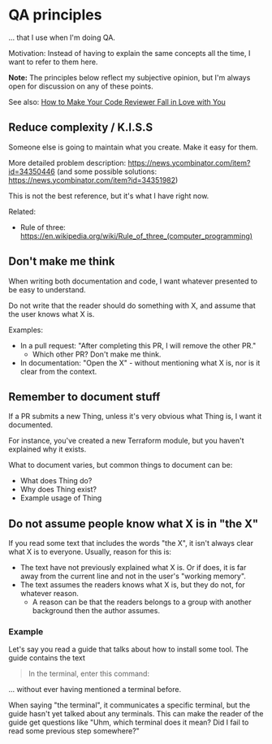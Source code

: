 # QA principles

... that I use when I'm doing QA.

Motivation: Instead of having to explain the same concepts all the time, I want to refer to them here.

**Note:** The principles below reflect my subjective opinion, but I'm always open for discussion on any of these points.

See also: [How to Make Your Code Reviewer Fall in Love with You](https://mtlynch.io/code-review-love/)

## Reduce complexity / K.I.S.S

Someone else is going to maintain what you create. Make it easy for them.

More detailed problem description: https://news.ycombinator.com/item?id=34350446 (and some possible solutions: https://news.ycombinator.com/item?id=34351982)

This is not the best reference, but it's what I have right now.

Related:
* Rule of three: https://en.wikipedia.org/wiki/Rule_of_three_(computer_programming)

## Don't make me think

When writing both documentation and code, I want whatever presented to be easy to understand.

Do not write that the reader should do something with X, and assume that the user knows what X is.

Examples:
* In a pull request: "After completing this PR, I will remove the other PR."
    * Which other PR? Don't make me think.
* In documentation: "Open the X" - without mentioning what X is, nor is it clear from the context.


## Remember to document stuff

If a PR submits a new Thing, unless it's very obvious what Thing is, I want it documented.

For instance, you've created a new Terraform module, but you haven't explained why it exists.

What to document varies, but common things to document can be:

* What does Thing do?
* Why does Thing exist?
* Example usage of Thing

## Do not assume people know what X is in "the X"

If you read some text that includes the words "the X", it isn't always clear what X is to everyone. Usually, reason for this is:

* The text have not previously explained what X is. Or if does, it is far away from the current line and not in the user's "working memory".
* The text assumes the readers knows what X is, but they do not, for whatever reason.
  * A reason can be that the readers belongs to a group with another background then the author assumes.

### Example

Let's say you read a guide that talks about how to install some tool. The guide contains the text

> In the terminal, enter this command:

... without ever having mentioned a terminal before.

When saying "the terminal", it communicates a specific terminal, but the guide hasn't yet talked about any terminals. This can make the reader of the guide get questions like "Uhm, which terminal does it mean? Did I fail to read some previous step somewhere?"

